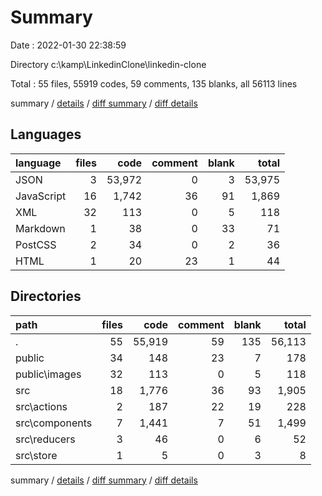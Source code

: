 # Summary

Date : 2022-01-30 22:38:59

Directory c:\kamp\LinkedinClone\linkedin-clone

Total : 55 files,  55919 codes, 59 comments, 135 blanks, all 56113 lines

summary / [details](details.md) / [diff summary](diff.md) / [diff details](diff-details.md)

## Languages
| language | files | code | comment | blank | total |
| :--- | ---: | ---: | ---: | ---: | ---: |
| JSON | 3 | 53,972 | 0 | 3 | 53,975 |
| JavaScript | 16 | 1,742 | 36 | 91 | 1,869 |
| XML | 32 | 113 | 0 | 5 | 118 |
| Markdown | 1 | 38 | 0 | 33 | 71 |
| PostCSS | 2 | 34 | 0 | 2 | 36 |
| HTML | 1 | 20 | 23 | 1 | 44 |

## Directories
| path | files | code | comment | blank | total |
| :--- | ---: | ---: | ---: | ---: | ---: |
| . | 55 | 55,919 | 59 | 135 | 56,113 |
| public | 34 | 148 | 23 | 7 | 178 |
| public\images | 32 | 113 | 0 | 5 | 118 |
| src | 18 | 1,776 | 36 | 93 | 1,905 |
| src\actions | 2 | 187 | 22 | 19 | 228 |
| src\components | 7 | 1,441 | 7 | 51 | 1,499 |
| src\reducers | 3 | 46 | 0 | 6 | 52 |
| src\store | 1 | 5 | 0 | 3 | 8 |

summary / [details](details.md) / [diff summary](diff.md) / [diff details](diff-details.md)